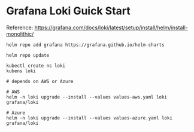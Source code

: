 # Grafana Loki Guick Start

Reference: https://grafana.com/docs/loki/latest/setup/install/helm/install-monolithic/

```
helm repo add grafana https://grafana.github.io/helm-charts

helm repo update

kubectl create ns loki
kubens loki

# depends on AWS or Azure

# AWS
helm -n loki upgrade --install --values values-aws.yaml loki grafana/loki

# Azure
helm -n loki upgrade --install --values values-azure.yaml loki grafana/loki
```
